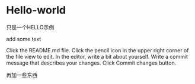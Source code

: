 # Hello-world
只是一个HELLO示例

add some text

Click the README.md file.
Click the  pencil icon in the upper right corner of the file view to edit.
In the editor, write a bit about yourself.
Write a commit message that describes your changes.
Click Commit changes button.

再加一些东西
